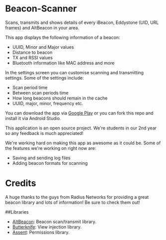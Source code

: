 # Beacon-Scanner

Scans, transmits and shows details of every iBeacon, Eddystone (UID, URL frames) and AltBeacon in your area.

This app displays the following information of a beacon:
* UUID, Minor and Major values
* Distance to beacon
* TX and RSSI values
* Bluetooth information like MAC address and more

In the settings screen you can customise scanning and transmitting settings. Some of the settings include:
* Scan period time
* Between scan periods time
* How long beacons should remain in the cache
* UUID, major, minor, frequency etc.

You can download the app via [Google Play](https://play.google.com/store/apps/details?id=com.hogervries.beaconscanner) or you can fork this repo and install it via Android Studio.

This application is an open source project. We're students in our 2nd year so any feedback is much appreciated!

We're working hard on making this app as awesome as it could be. Some of the features we're working on right now are:
* Saving and sending log files
* Adding beacon formats for scanning

# Credits

A huge thanks to the guys from Radius Networks for providing a great beacon library and lots of information! Be sure to check them out!

##Libraries

* [AltBeacon](https://altbeacon.github.io/android-beacon-library/index.html): Beacon scan/transmit library.
* [Butterknife](http://jakewharton.github.io/butterknife/): View injection library.
* [Assent](https://github.com/afollestad/assent): Permissions library.
